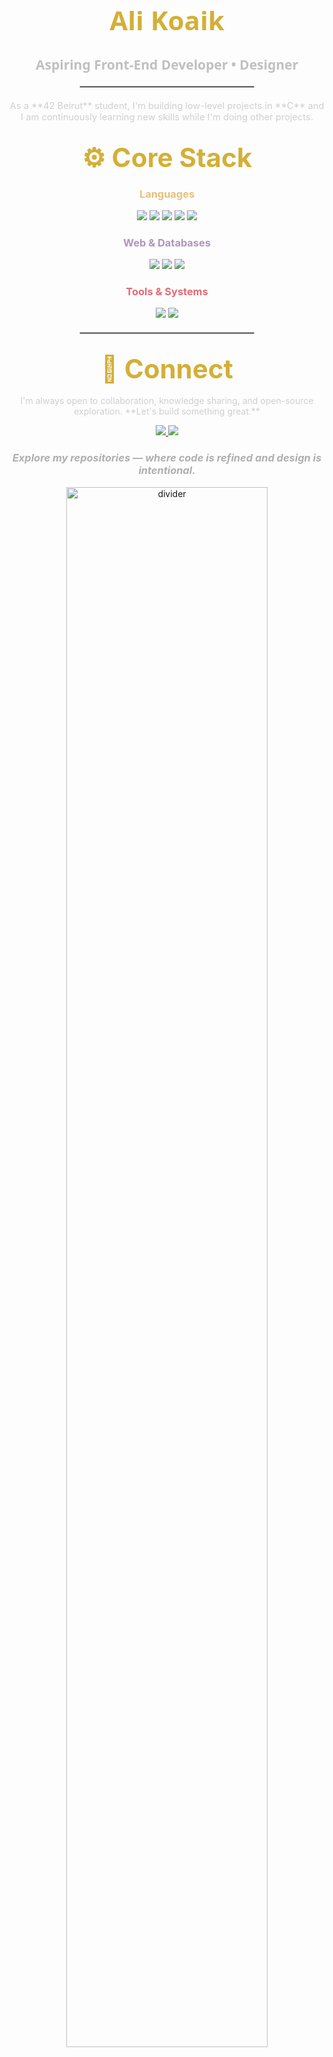 <div align="center">
  <h1 style="color:#D4AF37; font-size:3em; font-weight:800; font-family:'Segoe UI', Tahoma, Geneva, Verdana, sans-serif;">Ali Koaik</h1>
</div>
<h2 align="center"><span style="color:#C0C0C0; font-family:'Segoe UI', Tahoma, Geneva, Verdana, sans-serif;">Aspiring Front-End Developer • Designer</span></h2>

<div align="center">
  <hr style="border: 1px solid #C0C0C0; width: 55%; margin: 20px auto;">
</div>

<p align="center" style="color:#CFCFCF; font-size:1.05em;">
As a **42 Beirut** student, I'm building low-level projects in **C** and I am continuously learning new skills while I'm doing other projects.
</p>

## <div align="center"><span style="color:#D4AF37; font-size:2em;">⚙️ Core Stack</span></div>

<div align="center">
  <h3><span style="color:#E5C07B;">Languages</span></h3>
  <img src="https://img.shields.io/badge/C-0A66C2?style=for-the-badge&logo=c&logoColor=white"/>
  <img src="https://img.shields.io/badge/Python-3776AB?style=for-the-badge&logo=python&logoColor=white"/>
  <img src="https://img.shields.io/badge/JavaScript-F0DB4F?style=for-the-badge&logo=javascript&logoColor=black"/>
  <img src="https://img.shields.io/badge/Java-ED8B00?style=for-the-badge&logo=java&logoColor=white"/>
  <img src="https://img.shields.io/badge/Bash-4EAA25?style=for-the-badge&logo=gnu-bash&logoColor=white"/>

  <h3><span style="color:#B294BB;">Web & Databases</span></h3>
  <img src="https://img.shields.io/badge/Flask-000000?style=for-the-badge&logo=flask&logoColor=white"/>
  <img src="https://img.shields.io/badge/Bootstrap-6F42C1?style=for-the-badge&logo=bootstrap&logoColor=white"/>
  <img src="https://img.shields.io/badge/MySQL-00618A?style=for-the-badge&logo=mysql&logoColor=white"/>

  <h3><span style="color:#E06C75;">Tools & Systems</span></h3>
  <img src="https://img.shields.io/badge/Git-B7410E?style=for-the-badge&logo=git&logoColor=white"/>
  <img src="https://img.shields.io/badge/Linux-FCC624?style=for-the-badge&logo=linux&logoColor=black"/>
</div>

<div align="center">
  <hr style="border: 1px solid #C0C0C0; width: 55%; margin: 20px auto;">
</div>

## <div align="center"><span style="color:#D4AF37; font-size:2em;">🤝 Connect</span></div>

<p align="center" style="color:#CFCFCF;">
I'm always open to collaboration, knowledge sharing, and open-source exploration. **Let's build something great.**
</p>

<p align="center">
<a href="https://www.linkedin.com/in/ali-koaik-86a4b4272" target="_blank">
  <img src="https://img.shields.io/badge/LinkedIn-0A66C2?style=for-the-badge&logo=linkedin&logoColor=white"/>
</a>
<a href="mailto:alikoaik004@gmail.com" target="_blank">
  <img src="https://img.shields.io/badge/Gmail-BB001B?style=for-the-badge&logo=gmail&logoColor=white"/>
</a>
</p>

<h3 align="center" style="color:#AFAFAF;">
  <span style="font-style:italic;">Explore my repositories — where code is refined and design is intentional.</span>
</h3>

<div align="center">
  <img src="https://raw.githubusercontent.com/andreasbm/readme/master/assets/lines/colored.png" width="80%" alt="divider">
</div>

